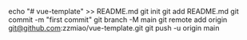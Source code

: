 echo "# vue-template" >> README.md
git init
git add README.md
git commit -m "first commit"
git branch -M main
git remote add origin git@github.com:zzmiao/vue-template.git
git push -u origin main